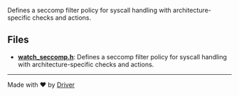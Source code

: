 <!--------------------------------------------------------------------------------->
<!-- IMPORTANT: This file is auto-generated by Driver (https://driver.ai). -------->
<!-- Manual edits may be overwritten on future commits. --------------------------->
<!--------------------------------------------------------------------------------->

Defines a seccomp filter policy for syscall handling with architecture-specific checks and actions.


## Files
- **[watch_seccomp.h](watch_seccomp.h.md)**: Defines a seccomp filter policy for syscall handling with architecture-specific checks and actions.

---
Made with ❤️ by [Driver](https://www.driver.ai/)
